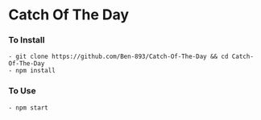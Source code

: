 # Catch Of The Day

### To Install
```
- git clone https://github.com/Ben-893/Catch-Of-The-Day && cd Catch-Of-The-Day
- npm install
```

### To Use
```
- npm start
```
